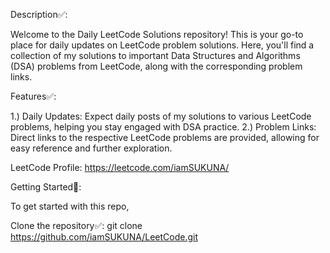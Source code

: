 Description✅:

Welcome to the Daily LeetCode Solutions repository! This is your go-to place for daily updates on LeetCode problem solutions. Here, you'll find a collection of my solutions to important Data Structures and Algorithms (DSA) problems from LeetCode, along with the corresponding problem links.

Features✅:

1.) Daily Updates: Expect daily posts of my solutions to various LeetCode problems, helping you stay engaged with DSA practice.
2.) Problem Links: Direct links to the respective LeetCode problems are provided, allowing for easy reference and further exploration.

LeetCode Profile:  https://leetcode.com/iamSUKUNA/

Getting Started🚀:

To get started with this repo,

Clone the repository✅: git clone https://github.com/iamSUKUNA/LeetCode.git
